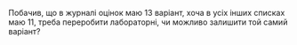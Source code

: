 Побачив, що в журналі оцінок маю 13 варіант, хоча в усіх інших списках маю 11, треба переробити лабораторні, чи можливо залишити той самий варіант? 
